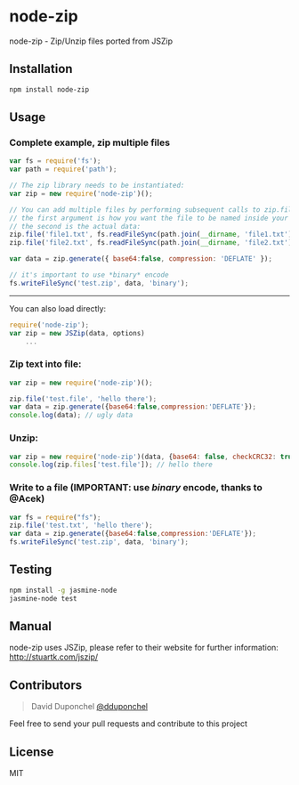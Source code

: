 # node-zip


node-zip - Zip/Unzip files ported from JSZip

## Installation


```sh
npm install node-zip
```

## Usage

### Complete example, zip multiple files

```js
var fs = require('fs');
var path = require('path');

// The zip library needs to be instantiated:
var zip = new require('node-zip')();

// You can add multiple files by performing subsequent calls to zip.file();
// the first argument is how you want the file to be named inside your zip,
// the second is the actual data:
zip.file('file1.txt', fs.readFileSync(path.join(__dirname, 'file1.txt')));
zip.file('file2.txt', fs.readFileSync(path.join(__dirname, 'file2.txt')));

var data = zip.generate({ base64:false, compression: 'DEFLATE' });

// it's important to use *binary* encode
fs.writeFileSync('test.zip', data, 'binary');
```

------------

You can also load directly:

```js
require('node-zip');
var zip = new JSZip(data, options)
    ...
```

### Zip text into file:

```js
var zip = new require('node-zip')();

zip.file('test.file', 'hello there');
var data = zip.generate({base64:false,compression:'DEFLATE'});
console.log(data); // ugly data
```

### Unzip:

```js
var zip = new require('node-zip')(data, {base64: false, checkCRC32: true});
console.log(zip.files['test.file']); // hello there
```

### Write to a file (IMPORTANT: use *binary* encode, thanks to @Acek)

```js
var fs = require("fs");
zip.file('test.txt', 'hello there');
var data = zip.generate({base64:false,compression:'DEFLATE'});
fs.writeFileSync('test.zip', data, 'binary');
```
## Testing

```sh
npm install -g jasmine-node
jasmine-node test
```

## Manual

node-zip uses JSZip, please refer to their website for further information:
http://stuartk.com/jszip/

## Contributors

> David Duponchel [@dduponchel](https://github.com/dduponchel)

Feel free to send your pull requests and contribute to this project

## License

MIT